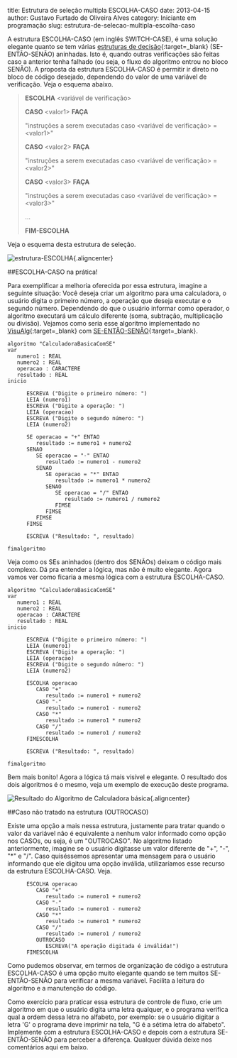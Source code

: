 title: Estrutura de seleção multipla ESCOLHA-CASO
date: 2013-04-15
author: Gustavo Furtado de Oliveira Alves
category: Iniciante em programação
slug: estrutura-de-selecao-multipla-escolha-caso

A estrutura ESCOLHA-CASO (em inglês SWITCH-CASE), é uma solução elegante
quanto se tem várias [estruturas de
decisão](http://www.dicasdeprogramacao.com.br/estrutura-de-decisao-se-entao-senao/ "Estrutura de Decisão SE-ENTÃO-SENÃO"){:target=\_blank}
(SE-ENTÃO-SENÃO) aninhadas. Isto é, quando outras verificações são
feitas caso a anterior tenha falhado (ou seja, o fluxo do algoritmo
entrou no bloco SENÃO). A proposta da estrutura ESCOLHA-CASO é permitir
ir direto no bloco de código desejado, dependendo do valor de uma
variável de verificação. Veja o esquema abaixo.

> **ESCOLHA** &lt;variável de verificação&gt;
>
> **CASO** &lt;valor1&gt; **FAÇA**
>
> "instruções a serem executadas caso &lt;variável de verificação&gt; =
> &lt;valor1&gt;"
>
> **CASO** &lt;valor2&gt; **FAÇA**
>
> "instruções a serem executadas caso &lt;variável de verificação&gt; =
> &lt;valor2&gt;"
>
> **CASO** &lt;valor3&gt; **FAÇA**
>
> "instruções a serem executadas caso &lt;variável de verificação&gt; =
> &lt;valor3&gt;"
>
> ...
>
> **FIM-ESCOLHA**

Veja o esquema desta estrutura de seleção.

![estrutura-ESCOLHA](/images/estrutura-de-selecao-multipla-escolha-caso/estrutura-ESCOLHA.png){.aligncenter}

##ESCOLHA-CASO na prática!

Para exemplificar a melhoria oferecida por essa estrutura, imagine a
seguinte situação: Você deseja criar um algoritmo para uma calculadora,
o usuário digita o primeiro número, a operação que deseja executar e o
segundo número. Dependendo do que o usuário informar como operador, o
algoritmo executará um cálculo diferente (soma, subtração, multiplicação
ou divisão). Vejamos como seria esse algoritmo implementado no
[VisuAlg](http://www.dicasdeprogramacao.com.br/linguagem-de-programacao-para-iniciantes/ "Linguagem de programação para iniciantes"){:target=\_blank} com
[SE-ENTÃO-SENÃO](http://www.dicasdeprogramacao.com.br/estrutura-de-decisao-se-entao-senao/ "Estrutura de decisão SE-ENTÃO-SENÃO"){:target=\_blank}.

```
algoritmo "CalculadoraBasicaComSE"
var
   numero1 : REAL
   numero2 : REAL
   operacao : CARACTERE
   resultado : REAL
inicio

      ESCREVA ("Digite o primeiro número: ")
      LEIA (numero1)
      ESCREVA ("Digite a operação: ")
      LEIA (operacao)
      ESCREVA ("Digite o segundo número: ")
      LEIA (numero2)

      SE operacao = "+" ENTAO
         resultado := numero1 + numero2
      SENAO
         SE operacao = "-" ENTAO
            resultado := numero1 - numero2
         SENAO
            SE operacao = "*" ENTAO
               resultado := numero1 * numero2
            SENAO
               SE operacao = "/" ENTAO
                  resultado := numero1 / numero2
               FIMSE
            FIMSE
         FIMSE
      FIMSE

      ESCREVA ("Resultado: ", resultado)

fimalgoritmo
```

Veja como os SEs aninhados (dentro dos SENÃOs) deixam o código mais
complexo. Dá pra entender a lógica, mas não é muito elegante. Agora
vamos ver como ficaria a mesma lógica com a estrutura ESCOLHA-CASO.

```
algoritmo "CalculadoraBasicaComSE"
var
   numero1 : REAL
   numero2 : REAL
   operacao : CARACTERE
   resultado : REAL
inicio

      ESCREVA ("Digite o primeiro número: ")
      LEIA (numero1)
      ESCREVA ("Digite a operação: ")
      LEIA (operacao)
      ESCREVA ("Digite o segundo número: ")
      LEIA (numero2)

      ESCOLHA operacao
         CASO "+"
            resultado := numero1 + numero2
         CASO "-"
            resultado := numero1 - numero2
         CASO "*"
            resultado := numero1 * numero2
         CASO "/"
            resultado := numero1 / numero2
      FIMESCOLHA

      ESCREVA ("Resultado: ", resultado)

fimalgoritmo
```

Bem mais bonito! Agora a lógica tá mais visível e elegante. O resultado
dos dois algoritmos é o mesmo, veja um exemplo de execução deste
programa.

![Resultado do Algoritmo de Calculadora
básica](/images/estrutura-de-selecao-multipla-escolha-caso/Resultado-do-Algoritmo-de-Calculadora-básica.png){.aligncenter}

##Caso não tratado na estrutura (OUTROCASO)

Existe uma opção a mais nessa estrutura, justamente para tratar quando o
valor da variável não é equivalente a nenhum valor informado como opção
nos CASOs, ou seja, é um "OUTROCASO". No algoritmo listado
anteriormente, imagine se o usuário digitasse um valor diferente de "+",
"-", "\*" e "/". Caso quiséssemos apresentar uma mensagem para o usuário
informando que ele digitou uma opção inválida, utilizaríamos esse
recurso da estrutura ESCOLHA-CASO. Veja.

```
      ESCOLHA operacao
         CASO "+"
            resultado := numero1 + numero2
         CASO "-"
            resultado := numero1 - numero2
         CASO "*"
            resultado := numero1 * numero2
         CASO "/"
            resultado := numero1 / numero2
         OUTROCASO
            ESCREVA("A operação digitada é inválida!")
      FIMESCOLHA
```

Como pudemos observar, em termos de organização de código a estrutura
ESCOLHA-CASO é uma opção muito elegante quando se tem muitos
SE-ENTÃO-SENÃO para verificar a mesma variável. Facilita a leitura do
algoritmo e a manutenção do código.

Como exercício para praticar essa
estrutura de controle de fluxo, crie um algoritmo em que o usuário
digita uma letra qualquer, e o programa verifica qual a ordem dessa
letra no alfabeto, por exemplo: se o usuário digitar a letra 'G' o
programa deve imprimir na tela, "G é a sétima letra do alfabeto".
Implemente com a estrutura ESCOLHA-CASO e depois com a estrutura
SE-ENTÃO-SENÃO para perceber a diferença. Qualquer dúvida deixe nos
comentários aqui em baixo.
